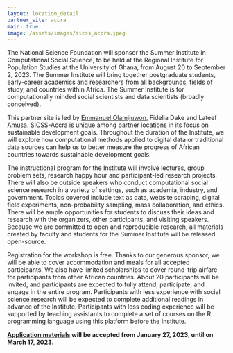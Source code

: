 ```yaml
---
layout: location_detail
partner_site: accra
main: true
image: /assets/images/sicss_accra.jpeg
---
```


The National Science Foundation will sponsor the Summer Institute in Computational Social Science, to be held at the Regional Institute for Population Studies at the University of Ghana, from August 20 to September 2, 2023. The Summer Institute will bring together postgraduate students, early-career academics and researchers from all backgrounds, fields of study, and countries within Africa. The Summer Institute is for computationally minded social scientists and data scientists (broadly conceived).

This partner site is led by <a href="https://e.olamijuwon.com/" target="_blank">Emmanuel Olamijuwon</a>, Fidelia Dake and Lateef Amusa. SICSS-Accra is unique among partner locations in its focus on sustainable development goals. Throughout the duration of the Institute, we will explore how computational methods applied to digital data or traditional data sources can help us to better measure the progress of  African countries towards sustainable development goals. 

The instructional program for the Institute will involve lectures, group problem sets, research happy hour and participant-led research projects. There will also be outside speakers who conduct computational social science research in a variety of settings, such as academia, industry, and government. Topics covered include text as data, website scraping, digital field experiments, non-probability sampling, mass collaboration, and ethics. There will be ample opportunities for students to discuss their ideas and research with the organizers, other participants, and visiting speakers. Because we are committed to open and reproducible research, all materials created by faculty and students for the Summer Institute will be released open-source.

Registration for the workshop is free. Thanks to our generous sponsor, we will be able to cover accommodation and meals for all accepted participants. We also have limited scholarships to cover round-trip airfare for participants from other African countries. About 20 participants will be invited, and participants are expected to fully attend, participate, and engage in the entire program. Participants with less experience with social science research will be expected to complete additional readings in advance of the Institute. Participants with less coding experience will be supported by teaching assistants to complete a set of courses on the R programming language using this platform before the Institute.

**[Application materials](https://sicss.io/2023/accra/apply) will be accepted from January 27, 2023, until  on March 17, 2023.**

